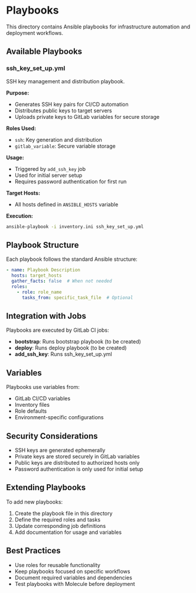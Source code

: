 # Playbooks

This directory contains Ansible playbooks for infrastructure automation and deployment workflows.

## Available Playbooks

### ssh_key_set_up.yml
SSH key management and distribution playbook.

**Purpose:**
- Generates SSH key pairs for CI/CD automation
- Distributes public keys to target servers
- Uploads private keys to GitLab variables for secure storage

**Roles Used:**
- `ssh`: Key generation and distribution
- `gitlab_variable`: Secure variable storage

**Usage:**
- Triggered by `add_ssh_key` job
- Used for initial server setup
- Requires password authentication for first run

**Target Hosts:**
- All hosts defined in `ANSIBLE_HOSTS` variable

**Execution:**
```bash
ansible-playbook -i inventory.ini ssh_key_set_up.yml
```

## Playbook Structure

Each playbook follows the standard Ansible structure:

```yaml
- name: Playbook Description
  hosts: target_hosts
  gather_facts: false  # When not needed
  roles:
    - role: role_name
      tasks_from: specific_task_file  # Optional
```

## Integration with Jobs

Playbooks are executed by GitLab CI jobs:

- **bootstrap**: Runs bootstrap playbook (to be created)
- **deploy**: Runs deploy playbook (to be created)
- **add_ssh_key**: Runs ssh_key_set_up.yml

## Variables

Playbooks use variables from:
- GitLab CI/CD variables
- Inventory files
- Role defaults
- Environment-specific configurations

## Security Considerations

- SSH keys are generated ephemerally
- Private keys are stored securely in GitLab variables
- Public keys are distributed to authorized hosts only
- Password authentication is only used for initial setup

## Extending Playbooks

To add new playbooks:

1. Create the playbook file in this directory
2. Define the required roles and tasks
3. Update corresponding job definitions
4. Add documentation for usage and variables

## Best Practices

- Use roles for reusable functionality
- Keep playbooks focused on specific workflows
- Document required variables and dependencies
- Test playbooks with Molecule before deployment 